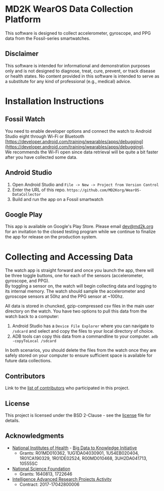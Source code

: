 # MD2K WearOS Data Collection Platform
This software is designed to collect accelerometer, gyroscope, and PPG data from the Fossil-series smartwatches.    

## Disclaimer
This software is intended for informational and demonstration purposes only and is not designed to diagnose, treat, cure, prevent, or track disease or health states. No content provided in this software is intended to serve as a substitute for any kind of professional (e.g., medical) advice.

# Installation Instructions

## Fossil Watch
You need to enable developer options and connect the watch to Android Studio eight through Wi-Fi or Bluetooth [https://developer.android.com/training/wearables/apps/debugging](https://developer.android.com/training/wearables/apps/debugging).  
We recommends the Wi-Fi open since data retrieval will be quite a bit faster after you have collected some data.


## Android Studio
1. Open Android Studio and `File -> New -> Project from Version Control`
2. Enter the URL of this repo. `https://github.com/MD2Korg/WearOS-DataCollector`
3. Build and run the app on a Fossil smartwatch


## Google Play
This app is available on Google's Play Store.  Please email dev@md2k.org for an invitation to the closed testing program while we continue to finalize the app for release on the production system.


# Collecting and Accessing Data
The watch app is straight forward and once you launch the app, there will be three toggle buttons, one for each of the sensors (accelerometer, gyroscope, and PPG).  
By toggling a sensor on, the watch will begin collecting data and logging to its internal memory. The watch should sample the accelerometer and gyroscope sensors 
at 50hz and the PPG sensor at ~100hz.  

All data is stored in chuncked, gzip-compressed csv files in the main user directory on the watch.  You have two options to pull this data from the watch back to a computer:
1. Android Studio has a `Device File Explorer` where you can navigate to `/sdcard` and select and copy the files to your local directory of choice.
2. ADB tools can copy this data from a commandline to your computer.  `adb -copyToLocal /sdcard`

In both scenarios, you should delete the files from the watch once they are safely stored on your computer to ensure sufficient space is available for future data collections.

   
## Contributors

Link to the [list of contributors](https://github.com/MD2Korg/WearOS-DataCollector/graphs/contributors) who participated in this project.

## License

This project is licensed under the BSD 2-Clause - see the [license](https://github.com/MD2Korg/WearOS-DataCollector/blob/master/LICENSE) file for details.

## Acknowledgments

* [National Institutes of Health](https://www.nih.gov/) - [Big Data to Knowledge Initiative](https://datascience.nih.gov/bd2k)
  * Grants: R01MD010362, 1UG1DA04030901, 1U54EB020404, 1R01CA190329, 1R01DE02524, R00MD010468, 3UH2DA041713, 10555SC
* [National Science Foundation](https://www.nsf.gov/)
  * Grants: 1640813, 1722646
* [Intelligence Advanced Research Projects Activity](https://www.iarpa.gov/)
  * Contract: 2017-17042800006

